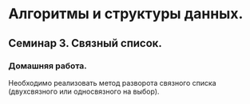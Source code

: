 # Алгоритмы и структуры данных.
## Семинар 3. Связный список.
### Домашняя работа.

Необходимо реализовать метод разворота связного списка (двухсвязного или односвязного на выбор).
